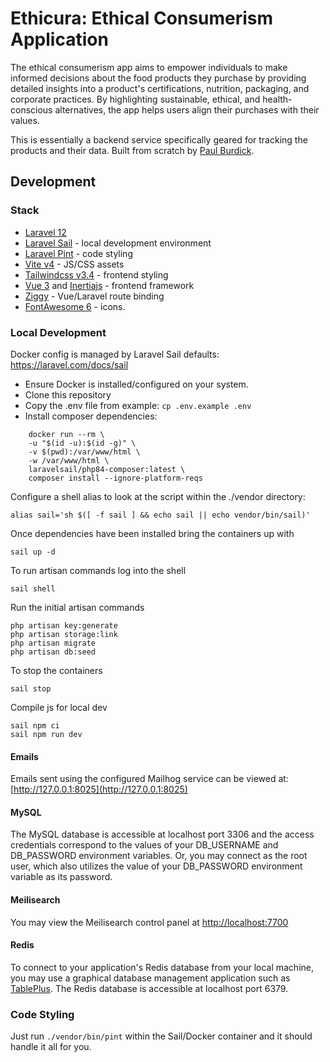 
# Ethicura: Ethical Consumerism Application

The ethical consumerism app aims to empower individuals to make informed decisions about the food products they purchase by providing detailed insights into a product's certifications, nutrition, packaging, and corporate practices. By highlighting sustainable, ethical, and health-conscious alternatives, the app helps users align their purchases with their values.

This is essentially a backend service specifically geared for tracking the products and their data. Built from scratch by [Paul Burdick](https://github.com/reedmaniac).

## Development

### Stack

- [Laravel 12](https://laravel.com/)
- [Laravel Sail](https://laravel.com/docs/sail) - local development environment
- [Laravel Pint](https://laravel.com/docs/pint) - code styling
- [Vite v4](https://laravel.com/docs/vite) - JS/CSS assets
- [Tailwindcss v3.4](https://tailwindcss.com/) - frontend styling
- [Vue 3](https://vuejs.org/) and [Inertiajs](https://inertiajs.com/) - frontend framework
- [Ziggy](https://github.com/tighten/ziggy) - Vue/Laravel route binding
- [FontAwesome 6](https://docs.fontawesome.com/web/) - icons.


### Local Development

Docker config is managed by Laravel Sail defaults: https://laravel.com/docs/sail

- Ensure Docker is installed/configured on your system.
- Clone this repository
- Copy the .env file from example: `cp .env.example .env`
- Install composer dependencies:

```
    docker run --rm \
    -u "$(id -u):$(id -g)" \
    -v $(pwd):/var/www/html \
    -w /var/www/html \
    laravelsail/php84-composer:latest \
    composer install --ignore-platform-reqs
```

Configure a shell alias to look at the script within the ./vendor directory:

    alias sail='sh $([ -f sail ] && echo sail || echo vendor/bin/sail)'

Once dependencies have been installed bring the containers up with

    sail up -d

To run artisan commands log into the shell

    sail shell

Run the initial artisan commands

    php artisan key:generate
    php artisan storage:link
    php artisan migrate
    php artisan db:seed

To stop the containers

    sail stop

Compile js for local dev

    sail npm ci
    sail npm run dev

#### Emails

Emails sent using the configured Mailhog service can be viewed at: [http://127.0.0.1:8025](http://127.0.0.1:8025)

#### MySQL

The MySQL database is accessible at localhost port 3306 and the access credentials correspond to the values of your DB_USERNAME and DB_PASSWORD environment variables. Or, you may connect as the root user, which also utilizes the value of your DB_PASSWORD environment variable as its password.

#### Meilisearch

You may view the Meilisearch control panel at [http://localhost:7700](http://localhost:7700)

#### Redis

To connect to your application's Redis database from your local machine, you may use a graphical database management application such as [TablePlus](https://tableplus.com/). The Redis database is accessible at localhost port 6379.

### Code Styling

Just run `./vendor/bin/pint` within the Sail/Docker container and it should handle it all for you.


